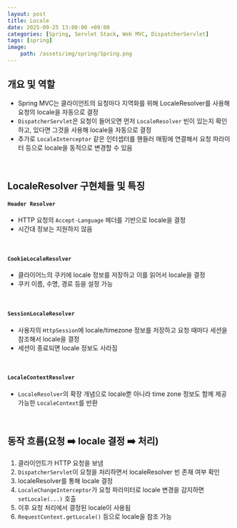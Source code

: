 ```yaml
---
layout: post
title: Locale
date: 2025-09-25 13:00:00 +09:00
categories: [Spring, Servlet Stack, Web MVC, DispatcherServlet]
tags: [spring]
image:
    path: /assets/img/spring/Spring.png
---
```



## 개요 및 역할

- Spring MVC는 클라이언트의 요청마다 지역화를 위해 LocaleResolver를 사용해 요청의 locale을 자동으로 결정
- `DispatcherServlet`은 요청이 들어오면 먼저 `LocaleResolver` 빈이 있는지 확인하고, 있다면 그것을 사용해 locale을 자동으로 결정
- 추가로 `LocaleInterceptor` 같은 인터셉터를 핸들러 매핑에 연결해서 요청 파라미터 등으로 locale을 동적으로 변경할 수 있음

<br>

## LocaleResolver 구현체들 및 특징

#### `Header Resolver`

- HTTP 요청의 `Accept-Language` 헤더를 기반으로 locale을 결정
- 시간대 정보는 지원하지 않음

<br>

#### `CookieLocaleResolver`

- 클라이어느의 쿠키에 locale 정보를 저장하고 이를 읽어서 locale을 결정 
- 쿠키 이름, 수명, 경로 등을 설정 가능

<br>

#### `SessionLocaleResolver`

- 사용자의 `HttpSession`에 locale/timezone 정보를 저장하고 요청 때마다 세션을 참조해서 locale을 결정
- 세션이 종료되면 locale 정보도 사라짐

<br>

#### `LocaleContextResolver`

- `LocaleResolver`의 확장 개념으로 locale뿐 아니라 time zone 정보도 함께 제공 가능한 `LocaleContext`를 반환

<br>

## 동작 흐름(요청 ➡️ locale 결정 ➡️ 처리)

1. 클라이언트가 HTTP 요청을 보냄
2. `DispatcherServlet`이 요청을 처리하면서 localeResolver 빈 존재 여부 확인
3. localeResolver를 통해 locale 결정
4. `LocaleChangeInterceptor`가 요청 파라미터로 locale 변경을 감지하면 `setLocale(...)` 호출
5. 이후 요청 처리에서 결정된 locale이 사용됨
6. `RequestContext.getLocale()` 등으로 locale을 참조 가능

<br>

